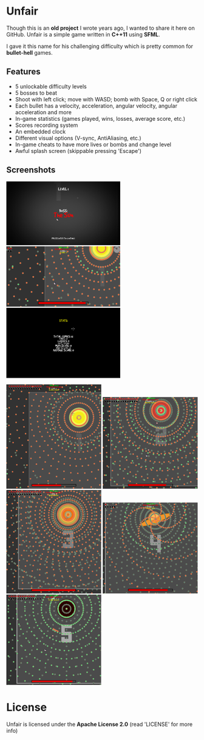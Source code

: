 # Unfair
Though this is an **old project** I wrote years ago, I wanted to share it here on GitHub.
Unfair is a simple game written in **C++11** using **SFML**.

I gave it this name for his challenging difficulty which is pretty common for
**bullet-hell** games. 

## Features
  - 5 unlockable difficulty levels
  - 5 bosses to beat
  - Shoot with left click; move with WASD; bomb with Space, Q or right click
  - Each bullet has a velocity, acceleration, angular velocity, angular acceleration and more
  - In-game statistics (games played, wins, losses, average score, etc.)
  - Scores recording system
  - An embedded clock
  - Different visual options (V-sync, AntiAliasing, etc.)
  - In-game cheats to have more lives or bombs and change level
  - Awful splash screen (skippable pressing 'Escape')
  
## Screenshots
<img src="demo_img/sun.png" width="300" title="Boss: The Sun"></img>
<img src="demo_img/clock.png" width="300" title="In-game Clock"></img>
<img src="demo_img/stats.png" width="300" title="Stats"></img>
<p>
<img src="demo_img/level1.png" width="250" title="First Level"></img>
<img src="demo_img/level2.png" width="250" title="Second Level" ></img>
<img src="demo_img/level3.png" width="250" title="Third Level"></img>
<img src="demo_img/level4.png" width="250" title="Fourth Level"></img>
<img src="demo_img/level5.png" width="250" title="Fifth Level"></img> 

# License
Unfair is licensed under the **Apache License 2.0** (read 'LICENSE' for more info)
